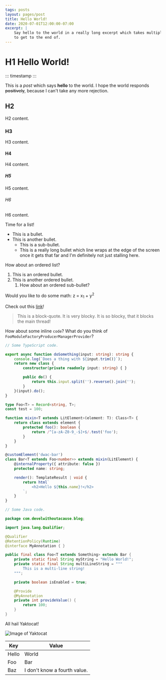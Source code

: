 ```yaml
---
tags: posts
layout: pages/post
title: Hello World!
date: 2020-07-01T12:00:00-07:00
excerpt: |
    Say hello to the world in a really long excerpt which takes multiple lines
    to get to the end of.
---
```


# H1 Hello World!

::: timestamp :::

This is a *post* which says **hello** to the world. I hope the world responds
~~positively~~, because I can't take any more rejection.

## H2

H2 content.

### H3

H3 content.

#### H4

H4 content.

##### H5

H5 content.

###### H6

H6 content.

Time for a list!

* This is a bullet.
* This is another bullet.
    * This is a sub-bullet.
    * This is a really long bullet which line wraps at the edge of the screen
    once it gets that far and I'm definitely not just stalling here.

How about an ordered list?

1. This is an ordered bullet.
1. This is another ordered bullet.
    1. How about an ordered sub-bullet?

Would you like to do some math: z = x<sub>1</sub> + y<sup>2</sup>

Check out this [link](https://google.com/)!

> This is a block-quote. It is very blocky. It is so blocky, that it blocks the
> main thread!

How about some inline `code`? What do you think of
`FooModuleFactoryProducerManagerProvider`?

```typescript
// Some TypeScript code.

export async function doSomething(input: string): string {
    console.log(`Does a thing with ${input.trim()}`);
    return new class {
        constructor(private readonly input: string) { }

        public do() {
            return this.input.split('').reverse().join('');
        }
    }(input).do();
}

type Foo<T> = Record<string, T>;
const test = 100;

function mixin<T extends LitElement>(element: T): Class<T> {
    return class extends element {
        protected foo(): boolean {
            return /^[a-zA-Z0-9_-$]+$/.test('foo');
        }
    }
}

@customElement('dwac-bar')
class Bar<T extends Foo<number>> extends mixin(LitElement) {
    @internalProperty({ attribute: false })
    protected name: string;

    render(): TemplateResult | void {
        return html`
            <h2>Hello ${this.name}!</h2>
        `;
    }
}
```

```java
// Some Java code.

package com.develwithoutacause.blog;

import java.lang.Qualifier;

@Qualifier
@RetentionPolicy(Runtime)
@interface MyAnnotation { }

public final class Foo<T extends Something> extends Bar {
    private static final String myString = "Hello World!";
    private static final String multiLineString = """
        This is a multi-line string!
    """;

    private boolean isEnabled = true;

    @Provide
    @MyAnnotation
    private int provideValue() {
        return 100;
    }
}
```

All hail Yaktocat!

![Image of Yaktocat](https://octodex.github.com/images/yaktocat.png)

| Key   | Value                        |
| ----- | ---------------------------- |
| Hello | World                        |
| Foo   | Bar                          |
| Baz   | I don't know a fourth value. |
